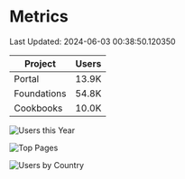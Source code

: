 # Metrics 

Last Updated: 2024-06-03 00:38:50.120350

| Project | Users |
| ----- | ----- |
| Portal | 13.9K |
| Foundations | 54.8K |
| Cookbooks | 10.0K |

![Users this Year](metrics/thisyear.png)

![Top Pages](metrics/toppages.png)

![Users by Country](metrics/bycountry.png)


